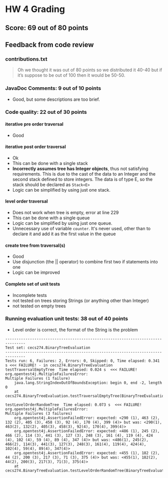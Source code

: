# HW 4 Grading

## Score: 69 out of 80 points

## Feedback from code review

### contributions.txt
> Oh we thought it was out of 80 points so we distributed it 40-40 but if it’s suppose to be out of 100 then it would be 50-50.

### JavaDoc Comments: 9 out of 10 points
* Good, but some descriptions are too brief. 

### Code quality: 22 out of 30 points

#### iterative pre order traversal
* Good

#### iterative post order traversal
* Ok
* This can be done with a single stack
* **Incorrectly assumes tree has Integer objects**, thus not satisfying requirements. This is due to the cast of the data to an Integer and the second stack defined to store integers. The data is of type E, so the stack should be declared as `Stack<E>`
* Logic can be simplified by using just one stack.

#### level order traversal
* Does not work when tree is empty, error at line 229
* This can be done with a single queue
* Logic can be simplified by using just one queue.
* Unnecessary use of variable `counter`. It's never used, other than to declare it and add it as the first value in the queue

#### create tree from traversal(s)
* Good
* Use disjunction (the || operator) to combine first two if statements into one
* Logic can be improved

#### Complete set of unit tests
* Incomplete tests
* not tested on trees storing Strings (or anything other than Integer)
* not tested on empty trees

### Running evaluation unit tests: 38 out of 40 points
* Level order is correct, the format of the String is the problem

```
-------------------------------------------------------------------------------
Test set: cecs274.BinaryTreeEvaluation
-------------------------------------------------------------------------------
Tests run: 6, Failures: 2, Errors: 0, Skipped: 0, Time elapsed: 0.341 s <<< FAILURE! - in cecs274.BinaryTreeEvaluation
testTraversalEmptyTree  Time elapsed: 0.024 s  <<< FAILURE!
org.opentest4j.MultipleFailuresError: 
Multiple Failures (1 failure)
	java.lang.StringIndexOutOfBoundsException: begin 0, end -2, length 0
	at cecs274.BinaryTreeEvaluation.testTraversalEmptyTree(BinaryTreeEvaluation.java:31)

testLevelOrderRandomTree  Time elapsed: 0.073 s  <<< FAILURE!
org.opentest4j.MultipleFailuresError: 
Multiple Failures (3 failures)
	org.opentest4j.AssertionFailedError: expected: <290 (1), 463 (2), 132 (2), 405 (3), 458 (3), 92 (4), 170 (4), 399 (4)> but was: <290(1), 463(2), 132(2), 405(3), 458(3), 92(4), 170(4), 399(4)>
	org.opentest4j.AssertionFailedError: expected: <486 (1), 245 (2), 466 (2), 114 (3), 441 (3), 127 (3), 248 (3), 161 (4), 119 (4), 424 (4), 102 (4), 59 (4), 89 (4), 347 (4)> but was: <486(1), 245(2), 466(2), 114(3), 441(3), 127(3), 248(3), 161(4), 119(4), 424(4), 102(4), 59(4), 89(4), 347(4)>
	org.opentest4j.AssertionFailedError: expected: <455 (1), 182 (2), 44 (2), 200 (3), 217 (3), 71 (3), 375 (4)> but was: <455(1), 182(2), 44(2), 200(3), 217(3), 71(3), 375(4)>
	at cecs274.BinaryTreeEvaluation.testLevelOrderRandomTree(BinaryTreeEvaluation.java:79)

```
